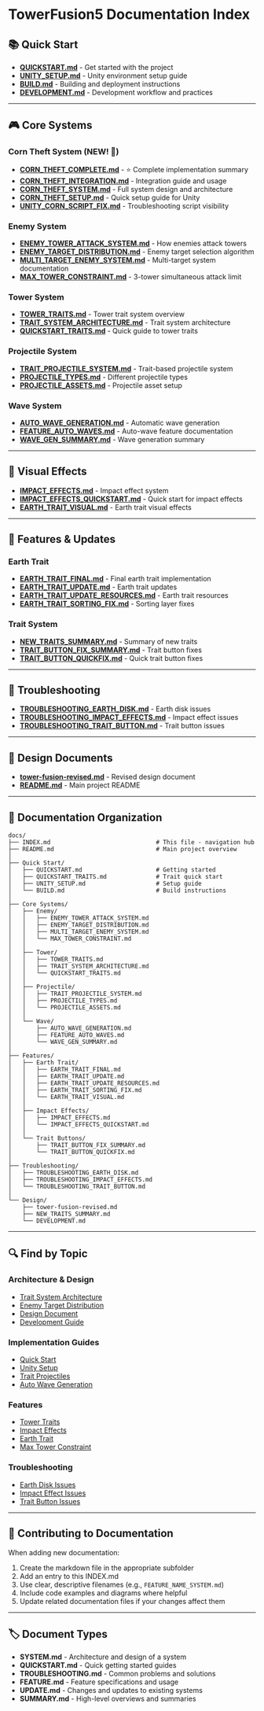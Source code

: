 # TowerFusion5 Documentation Index

## 📚 Quick Start

- **[QUICKSTART.md](QUICKSTART.md)** - Get started with the project
- **[UNITY_SETUP.md](UNITY_SETUP.md)** - Unity environment setup guide
- **[BUILD.md](BUILD.md)** - Building and deployment instructions
- **[DEVELOPMENT.md](DEVELOPMENT.md)** - Development workflow and practices

---

## 🎮 Core Systems

### Corn Theft System (NEW! 🌽)
- **[CORN_THEFT_COMPLETE.md](CORN_THEFT_COMPLETE.md)** - ⭐ Complete implementation summary
- **[CORN_THEFT_INTEGRATION.md](CORN_THEFT_INTEGRATION.md)** - Integration guide and usage
- **[CORN_THEFT_SYSTEM.md](CORN_THEFT_SYSTEM.md)** - Full system design and architecture
- **[CORN_THEFT_SETUP.md](CORN_THEFT_SETUP.md)** - Quick setup guide for Unity
- **[UNITY_CORN_SCRIPT_FIX.md](UNITY_CORN_SCRIPT_FIX.md)** - Troubleshooting script visibility

### Enemy System
- **[ENEMY_TOWER_ATTACK_SYSTEM.md](ENEMY_TOWER_ATTACK_SYSTEM.md)** - How enemies attack towers
- **[ENEMY_TARGET_DISTRIBUTION.md](ENEMY_TARGET_DISTRIBUTION.md)** - Enemy target selection algorithm
- **[MULTI_TARGET_ENEMY_SYSTEM.md](MULTI_TARGET_ENEMY_SYSTEM.md)** - Multi-target system documentation
- **[MAX_TOWER_CONSTRAINT.md](MAX_TOWER_CONSTRAINT.md)** - 3-tower simultaneous attack limit

### Tower System
- **[TOWER_TRAITS.md](TOWER_TRAITS.md)** - Tower trait system overview
- **[TRAIT_SYSTEM_ARCHITECTURE.md](TRAIT_SYSTEM_ARCHITECTURE.md)** - Trait system architecture
- **[QUICKSTART_TRAITS.md](QUICKSTART_TRAITS.md)** - Quick guide to tower traits

### Projectile System
- **[TRAIT_PROJECTILE_SYSTEM.md](TRAIT_PROJECTILE_SYSTEM.md)** - Trait-based projectile system
- **[PROJECTILE_TYPES.md](PROJECTILE_TYPES.md)** - Different projectile types
- **[PROJECTILE_ASSETS.md](PROJECTILE_ASSETS.md)** - Projectile asset setup

### Wave System
- **[AUTO_WAVE_GENERATION.md](AUTO_WAVE_GENERATION.md)** - Automatic wave generation
- **[FEATURE_AUTO_WAVES.md](FEATURE_AUTO_WAVES.md)** - Auto-wave feature documentation
- **[WAVE_GEN_SUMMARY.md](WAVE_GEN_SUMMARY.md)** - Wave generation summary

---

## 🎨 Visual Effects

- **[IMPACT_EFFECTS.md](IMPACT_EFFECTS.md)** - Impact effect system
- **[IMPACT_EFFECTS_QUICKSTART.md](IMPACT_EFFECTS_QUICKSTART.md)** - Quick start for impact effects
- **[EARTH_TRAIT_VISUAL.md](EARTH_TRAIT_VISUAL.md)** - Earth trait visual effects

---

## 🔧 Features & Updates

### Earth Trait
- **[EARTH_TRAIT_FINAL.md](EARTH_TRAIT_FINAL.md)** - Final earth trait implementation
- **[EARTH_TRAIT_UPDATE.md](EARTH_TRAIT_UPDATE.md)** - Earth trait updates
- **[EARTH_TRAIT_UPDATE_RESOURCES.md](EARTH_TRAIT_UPDATE_RESOURCES.md)** - Earth trait resources
- **[EARTH_TRAIT_SORTING_FIX.md](EARTH_TRAIT_SORTING_FIX.md)** - Sorting layer fixes

### Trait System
- **[NEW_TRAITS_SUMMARY.md](NEW_TRAITS_SUMMARY.md)** - Summary of new traits
- **[TRAIT_BUTTON_FIX_SUMMARY.md](TRAIT_BUTTON_FIX_SUMMARY.md)** - Trait button fixes
- **[TRAIT_BUTTON_QUICKFIX.md](TRAIT_BUTTON_QUICKFIX.md)** - Quick trait button fixes

---

## 🐛 Troubleshooting

- **[TROUBLESHOOTING_EARTH_DISK.md](TROUBLESHOOTING_EARTH_DISK.md)** - Earth disk issues
- **[TROUBLESHOOTING_IMPACT_EFFECTS.md](TROUBLESHOOTING_IMPACT_EFFECTS.md)** - Impact effect issues
- **[TROUBLESHOOTING_TRAIT_BUTTON.md](TROUBLESHOOTING_TRAIT_BUTTON.md)** - Trait button issues

---

## 📖 Design Documents

- **[tower-fusion-revised.md](tower-fusion-revised.md)** - Revised design document
- **[README.md](README.md)** - Main project README

---

## 📂 Documentation Organization

```
docs/
├── INDEX.md                              # This file - navigation hub
├── README.md                             # Main project overview
│
├── Quick Start/
│   ├── QUICKSTART.md                     # Getting started
│   ├── QUICKSTART_TRAITS.md              # Trait quick start
│   ├── UNITY_SETUP.md                    # Setup guide
│   └── BUILD.md                          # Build instructions
│
├── Core Systems/
│   ├── Enemy/
│   │   ├── ENEMY_TOWER_ATTACK_SYSTEM.md
│   │   ├── ENEMY_TARGET_DISTRIBUTION.md
│   │   ├── MULTI_TARGET_ENEMY_SYSTEM.md
│   │   └── MAX_TOWER_CONSTRAINT.md
│   │
│   ├── Tower/
│   │   ├── TOWER_TRAITS.md
│   │   ├── TRAIT_SYSTEM_ARCHITECTURE.md
│   │   └── QUICKSTART_TRAITS.md
│   │
│   ├── Projectile/
│   │   ├── TRAIT_PROJECTILE_SYSTEM.md
│   │   ├── PROJECTILE_TYPES.md
│   │   └── PROJECTILE_ASSETS.md
│   │
│   └── Wave/
│       ├── AUTO_WAVE_GENERATION.md
│       ├── FEATURE_AUTO_WAVES.md
│       └── WAVE_GEN_SUMMARY.md
│
├── Features/
│   ├── Earth Trait/
│   │   ├── EARTH_TRAIT_FINAL.md
│   │   ├── EARTH_TRAIT_UPDATE.md
│   │   ├── EARTH_TRAIT_UPDATE_RESOURCES.md
│   │   ├── EARTH_TRAIT_SORTING_FIX.md
│   │   └── EARTH_TRAIT_VISUAL.md
│   │
│   ├── Impact Effects/
│   │   ├── IMPACT_EFFECTS.md
│   │   └── IMPACT_EFFECTS_QUICKSTART.md
│   │
│   └── Trait Buttons/
│       ├── TRAIT_BUTTON_FIX_SUMMARY.md
│       └── TRAIT_BUTTON_QUICKFIX.md
│
├── Troubleshooting/
│   ├── TROUBLESHOOTING_EARTH_DISK.md
│   ├── TROUBLESHOOTING_IMPACT_EFFECTS.md
│   └── TROUBLESHOOTING_TRAIT_BUTTON.md
│
└── Design/
    ├── tower-fusion-revised.md
    ├── NEW_TRAITS_SUMMARY.md
    └── DEVELOPMENT.md
```

---

## 🔍 Find by Topic

### Architecture & Design
- [Trait System Architecture](TRAIT_SYSTEM_ARCHITECTURE.md)
- [Enemy Target Distribution](ENEMY_TARGET_DISTRIBUTION.md)
- [Design Document](tower-fusion-revised.md)
- [Development Guide](DEVELOPMENT.md)

### Implementation Guides
- [Quick Start](QUICKSTART.md)
- [Unity Setup](UNITY_SETUP.md)
- [Trait Projectiles](TRAIT_PROJECTILE_SYSTEM.md)
- [Auto Wave Generation](AUTO_WAVE_GENERATION.md)

### Features
- [Tower Traits](TOWER_TRAITS.md)
- [Impact Effects](IMPACT_EFFECTS.md)
- [Earth Trait](EARTH_TRAIT_FINAL.md)
- [Max Tower Constraint](MAX_TOWER_CONSTRAINT.md)

### Troubleshooting
- [Earth Disk Issues](TROUBLESHOOTING_EARTH_DISK.md)
- [Impact Effect Issues](TROUBLESHOOTING_IMPACT_EFFECTS.md)
- [Trait Button Issues](TROUBLESHOOTING_TRAIT_BUTTON.md)

---

## 📝 Contributing to Documentation

When adding new documentation:
1. Create the markdown file in the appropriate subfolder
2. Add an entry to this INDEX.md
3. Use clear, descriptive filenames (e.g., `FEATURE_NAME_SYSTEM.md`)
4. Include code examples and diagrams where helpful
5. Update related documentation files if your changes affect them

---

## 🏷️ Document Types

- **SYSTEM.md** - Architecture and design of a system
- **QUICKSTART.md** - Quick getting started guides
- **TROUBLESHOOTING.md** - Common problems and solutions
- **FEATURE.md** - Feature specifications and usage
- **UPDATE.md** - Changes and updates to existing systems
- **SUMMARY.md** - High-level overviews and summaries
